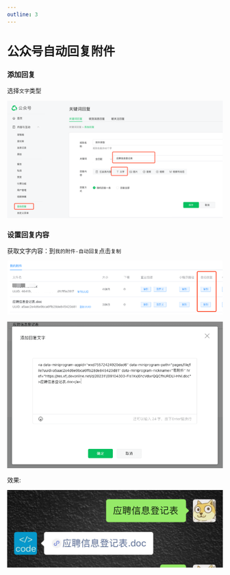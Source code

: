 ```yaml
---
outline: 3
---
```


# 公众号自动回复附件

### 添加回复

选择`文字`类型


![添加回复](./images/reply-file-by-keyword-1.png)


### 设置回复内容

获取文字内容：到`我的附件-自动回复`点击`复制`

![获取自动回复内容](./images/reply-file-by-keyword-2.png)

![粘贴内容](./images/reply-file-by-keyword-3.png)

效果:

![效果](./images/reply-file-by-keyword-4.png)

